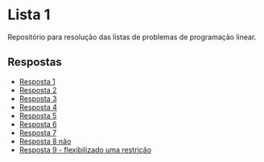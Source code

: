 # Lista 1

Repositório para resolução das listas de problemas de programação linear.

## Respostas

<!-- lista de itens -->
* [Resposta 1](01/README.md)
* [Resposta 2](02/README.md)
* [Resposta 3](03/README.md)
* [Resposta 4](04/README.md)
* [Resposta 5](05/README.md)
* [Resposta 6](06/README.md)
* [Resposta 7](07/README.md)
* [Resposta 8 não](08/README.md)
* [Resposta 9 - flexibilizado uma restrição](09/README.md)
